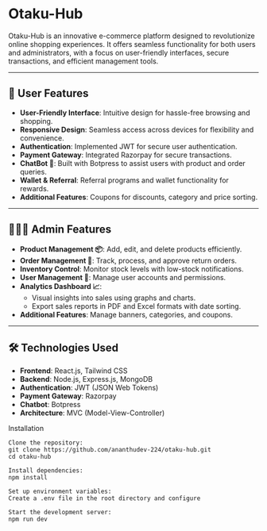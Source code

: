 # Otaku-Hub  

Otaku-Hub is an innovative e-commerce platform designed to revolutionize online shopping experiences. It offers seamless functionality for both users and administrators, with a focus on user-friendly interfaces, secure transactions, and efficient management tools.  

---

## 👤 **User Features**  

- **User-Friendly Interface**: Intuitive design for hassle-free browsing and shopping.  
- **Responsive Design**: Seamless access across devices for flexibility and convenience.  
- **Authentication**: Implemented JWT for secure user authentication.  
- **Payment Gateway**: Integrated Razorpay for secure transactions.  
- **ChatBot 🤖**: Built with Botpress to assist users with product and order queries.  
- **Wallet & Referral**: Referral programs and wallet functionality for rewards.  
- **Additional Features**: Coupons for discounts, category and price sorting.  

---

## 👨🏻‍💻 **Admin Features**  

- **Product Management 📦**: Add, edit, and delete products efficiently.  
- **Order Management 🚛**: Track, process, and approve return orders.  
- **Inventory Control**: Monitor stock levels with low-stock notifications.  
- **User Management 👥**: Manage user accounts and permissions.  
- **Analytics Dashboard 📈**:  
  - Visual insights into sales using graphs and charts.  
  - Export sales reports in PDF and Excel formats with date sorting.  
- **Additional Features**: Manage banners, categories, and coupons.  

---

## 🛠 **Technologies Used**  

- **Frontend**: React.js, Tailwind CSS  
- **Backend**: Node.js, Express.js, MongoDB  
- **Authentication**: JWT (JSON Web Tokens)  
- **Payment Gateway**: Razorpay  
- **Chatbot**: Botpress  
- **Architecture**: MVC (Model-View-Controller)


Installation
```
Clone the repository:
git clone https://github.com/ananthudev-224/otaku-hub.git  
cd otaku-hub  

Install dependencies:
npm install  

Set up environment variables:
Create a .env file in the root directory and configure

Start the development server:
npm run dev  
